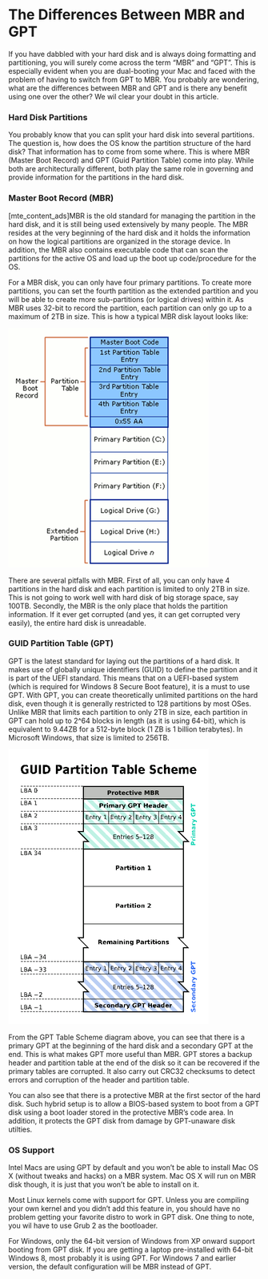 # The Differences Between MBR and GPT

If you have dabbled with your hard disk and is always doing formatting and partitioning, you will surely come across the term “MBR” and “GPT”. This is especially evident when you are dual-booting your Mac and faced with the problem of having to switch from GPT to MBR. You probably are wondering, what are the differences between MBR and GPT and is there any benefit using one over the other? We wil clear your doubt in this article.

### Hard Disk Partitions

You probably know that you can split your hard disk into several partitions. The question is, how does the OS know the partition structure of the hard disk? That information has to come from some where. This is where MBR (Master Boot Record) and GPT (Guid Partition Table) come into play. While both are architecturally different, both play the same role in governing and provide information for the partitions in the hard disk.

### Master Boot Record (MBR)
[mte_content_ads]MBR is the old standard for managing the partition in the hard disk, and it is still being used extensively by many people. The MBR resides at the very beginning of the hard disk and it holds the information on how the logical partitions are organized in the storage device. In addition, the MBR also contains executable code that can scan the partitions for the active OS and load up the boot up code/procedure for the OS.

For a MBR disk, you can only have four primary partitions. To create more partitions, you can set the fourth partition as the extended partition and you will be able to create more sub-partitions (or logical drives) within it. As MBR uses 32-bit to record the partition, each partition can only go up to a maximum of 2TB in size. This is how a typical MBR disk layout looks like:

![](mbr-disk-layout.png)

There are several pitfalls with MBR. First of all, you can only have 4 partitions in the hard disk and each partition is limited to only 2TB in size. This is not going to work well with hard disk of big storage space, say 100TB. Secondly, the MBR is the only place that holds the partition information. If it ever get corrupted (and yes, it can get corrupted very easily), the entire hard disk is unreadable.

### GUID Partition Table (GPT)

GPT is the latest standard for laying out the partitions of a hard disk. It makes use of globally unique identifiers (GUID) to define the partition and it is part of the UEFI standard. This means that on a UEFI-based system (which is required for Windows 8 Secure Boot feature), it is a must to use GPT. With GPT, you can create theoretically unlimited partitions on the hard disk, even though it is generally restricted to 128 partitions by most OSes. Unlike MBR that limits each partition to only 2TB in size, each partition in GPT can hold up to 2^64 blocks in length (as it is using 64-bit), which is equivalent to 9.44ZB for a 512-byte block (1 ZB is 1 billion terabytes). In Microsoft Windows, that size is limited to 256TB.

![](gpt-partition-scheme.png)

From the GPT Table Scheme diagram above, you can see that there is a primary GPT at the beginning of the hard disk and a secondary GPT at the end. This is what makes GPT more useful than MBR. GPT stores a backup header and partition table at the end of the disk so it can be recovered if the primary tables are corrupted. It also carry out CRC32 checksums to detect errors and corruption of the header and partition table.

You can also see that there is a protective MBR at the first sector of the hard disk. Such hybrid setup is to allow a BIOS-based system to boot from a GPT disk using a boot loader stored in the protective MBR’s code area. In addition, it protects the GPT disk from damage by GPT-unaware disk utilties.

### OS Support

Intel Macs are using GPT by default and you won’t be able to install Mac OS X (without tweaks and hacks) on a MBR system. Mac OS X will run on MBR disk though, it is just that you won’t be able to install on it.

Most Linux kernels come with support for GPT. Unless you are compiling your own kernel and you didn’t add this feature in, you should have no problem getting your favorite distro to work in GPT disk. One thing to note, you wil have to use Grub 2 as the bootloader.

For Windows, only the 64-bit version of Windows from XP onward support booting from GPT disk. If you are getting a laptop pre-installed with 64-bit Windows 8, most probably it is using GPT. For Windows 7 and earlier version, the default configuration will be MBR instead of GPT.

